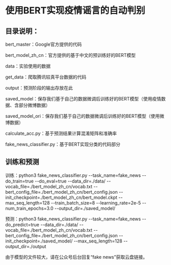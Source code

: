 # 使用BERT实现疫情谣言的自动判别

## 目录说明：

bert_master：Google官方提供的代码

bert_model_zh_cn：官方提供的基于中文的预训练好的BERT模型

data：实验使用的数据

get_data：爬取腾讯较真平台数据的代码

output：预测阶段的输出存放在此

saved_model：保存我们基于自己的数据微调后训练好的BERT模型（使用疫情数据、含部分微博数据）

saved_model_ori：保存我们基于自己的数据微调后训练好的BERT模型（使用微博数据）

calculate_acc.py：基于预测结果计算混淆矩阵和准确率

fake_news_classifier.py：基于BERT实现分类的代码部分

## 训练和预测

训练：python3 fake_news_classifier.py --task_name=fake_news --do_train=true --do_eval=true --data_dir=./data/ --vocab_file=./bert_model_zh_cn/vocab.txt --bert_config_file=./bert_model_zh_cn/bert_config.json --init_checkpoint=./bert_model_zh_cn/bert_model.ckpt --max_seq_length=128 --train_batch_size=8 --learning_rate=2e-5 --num_train_epochs=3.0 --output_dir=./saved_model/

预测：python3 fake_news_classifier.py --task_name=fake_news --do_predict=true --data_dir=./data/ --vocab_file=./bert_model_zh_cn/vocab.txt --bert_config_file=./bert_model_zh_cn/bert_config.json --init_checkpoint=./saved_model/ --max_seq_length=128 --output_dir=./output


由于模型的文件较大，请在公众号后台回复“fake news”获取云盘链接。